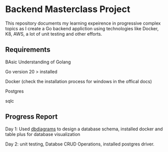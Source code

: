 # Backend Masterclass Project

This repository documents my learning expeirence in progressive complex topics as I create a Go backend appliction using technologies like Docker, K8, AWS, a lot of unit testing and other efforts.

## Requirements
BAsic Understanding of Golang

Go version 20 > installed

Docker (check the installation process for windows in the offical docs)

Postgres

sqlc

## Progress Report 

Day 1:
Used [dbdiagrams](https://dbdiagram.io) to design a database schema, installed docker and table plus for database visualization

Day 2: 
unit testing, Databse CRUD Operations, installed postgres driver.
